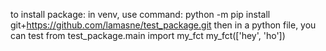 to install package:
    in venv, use command:
        python -m pip install git+https://github.com/lamasne/test_package.git
    then in a python file, you can test
        from test_package.main import my_fct
        my_fct(['hey', 'ho'])
